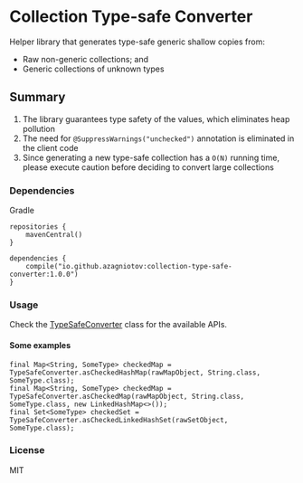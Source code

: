 # Collection Type-safe Converter
Helper library that generates type-safe generic shallow copies from: 
* Raw non-generic collections; and
* Generic collections of unknown types

## Summary
 1. The library guarantees type safety of the values, which eliminates heap pollution
 2. The need for `@SuppressWarnings("unchecked")` annotation is eliminated in the client code
 3. Since generating a new type-safe collection has a `O(N)` running time, please execute caution before deciding to convert large collections

### Dependencies

Gradle

```
repositories {
    mavenCentral()
}

dependencies { 
    compile("io.github.azagniotov:collection-type-safe-converter:1.0.0")
}
```

### Usage

Check the [TypeSafeConverter](src/main/java/io/github/azagniotov/generics/TypeSafeConverter.java) class for the available APIs.

#### Some examples
```
final Map<String, SomeType> checkedMap = TypeSafeConverter.asCheckedHashMap(rawMapObject, String.class, SomeType.class);
final Map<String, SomeType> checkedMap = TypeSafeConverter.asCheckedMap(rawMapObject, String.class, SomeType.class, new LinkedHashMap<>());
final Set<SomeType> checkedSet = TypeSafeConverter.asCheckedLinkedHashSet(rawSetObject, SomeType.class);
```

### License
MIT
